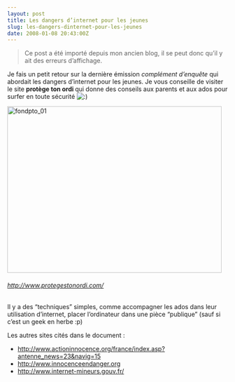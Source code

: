 ```yaml
---
layout: post
title: Les dangers d’internet pour les jeunes
slug: les-dangers-dinternet-pour-les-jeunes
date: 2008-01-08 20:43:00Z
---
```


<blockquote>   <p>Ce post a été importé depuis mon ancien blog, il se peut donc qu’il y ait des erreurs d’affichage.</p> </blockquote>  <p>Je fais un petit retour sur la dernière émission <em>complément d’enquête</em> qui abordait les dangers d’internet pour les jeunes. Je vous conseille de visiter le site <strong>protège ton ordi </strong>qui donne des conseils aux parents et aux ados pour surfer en toute sécurité <img alt=":)" src="http://www.maneu.fr/wp-includes/images/smilies/icon_smile.gif" /></p>  <p><a href="http://blog.christophermaneu.fr/wp-content/uploads/2009/06/fondpto_01.jpg"><img style="border-bottom: 0px; border-left: 0px; display: inline; border-top: 0px; border-right: 0px" title="fondpto_01" border="0" alt="fondpto_01" src="http://blog.christophermaneu.fr/wp-content/uploads/2009/06/fondpto_01_thumb.jpg" width="490" height="380" /></a> </p>  <h6><a href="http://www.protegestonordi.com/">http://www.protegestonordi.com/</a></h6>  <p>Il y a des “techniques” simples, comme accompagner les ados dans leur utilisation d’internet, placer l’ordinateur dans une pièce “publique” (sauf si c’est un geek en herbe :p)</p>  <p>Les autres sites cités dans le document :</p>  <ul>   <li><a href="http://www.actioninnocence.org/france/index.asp?antenne_news=23&amp;navig=15">http://www.actioninnocence.org/france/index.asp?antenne_news=23&amp;navig=15</a></li>    <li><a href="http://www.innocenceendanger.org">http://www.innocenceendanger.org</a></li>    <li><a href="http://www.internet-mineurs.gouv.fr/">http://www.internet-mineurs.gouv.fr/</a></li> </ul>
